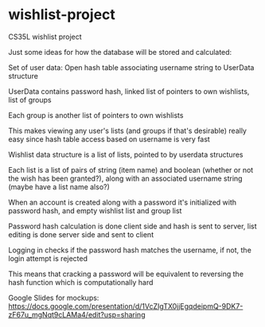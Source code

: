 # wishlist-project
CS35L wishlist project

Just some ideas for how the database will be stored and calculated:

Set of user data: Open hash table associating username string to UserData structure

UserData contains password hash, linked list of pointers to own wishlists, list of groups

Each group is another list of pointers to own wishlists

This makes viewing any user's lists (and groups if that's desirable) really easy since hash table access based on username is very fast


Wishlist data structure is a list of lists, pointed to by userdata structures

Each list is a list of pairs of string (item name) and boolean (whether or not the wish has been granted?), along with an associated username string (maybe have a list name also?)


When an account is created along with a password it's initialized with password hash, and empty wishlist list and group list

Password hash calculation is done client side and hash is sent to server, list editing is done server side and sent to client

Logging in checks if the password hash matches the username, if not, the login attempt is rejected

This means that cracking a password will be equivalent to reversing the hash function which is computationally hard



Google Slides for mockups: https://docs.google.com/presentation/d/1VcZIgTX0jjEgqdeipmQ-9DK7-zF67u_mgNqt9cLAMa4/edit?usp=sharing


